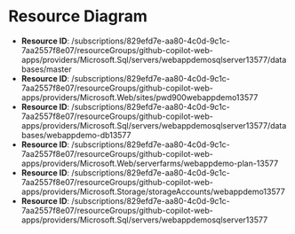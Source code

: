 # Resource Diagram

- **Resource ID**: /subscriptions/829efd7e-aa80-4c0d-9c1c-7aa2557f8e07/resourceGroups/github-copilot-web-apps/providers/Microsoft.Sql/servers/webappdemosqlserver13577/databases/master
- **Resource ID**: /subscriptions/829efd7e-aa80-4c0d-9c1c-7aa2557f8e07/resourceGroups/github-copilot-web-apps/providers/Microsoft.Web/sites/pwd900webappdemo13577
- **Resource ID**: /subscriptions/829efd7e-aa80-4c0d-9c1c-7aa2557f8e07/resourceGroups/github-copilot-web-apps/providers/Microsoft.Sql/servers/webappdemosqlserver13577/databases/webappdemo-db13577
- **Resource ID**: /subscriptions/829efd7e-aa80-4c0d-9c1c-7aa2557f8e07/resourceGroups/github-copilot-web-apps/providers/Microsoft.Web/serverfarms/webappdemo-plan-13577
- **Resource ID**: /subscriptions/829efd7e-aa80-4c0d-9c1c-7aa2557f8e07/resourceGroups/github-copilot-web-apps/providers/Microsoft.Storage/storageAccounts/webappdemo13577
- **Resource ID**: /subscriptions/829efd7e-aa80-4c0d-9c1c-7aa2557f8e07/resourceGroups/github-copilot-web-apps/providers/Microsoft.Sql/servers/webappdemosqlserver13577
